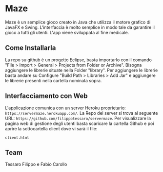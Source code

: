 # Maze

Maze è un semplice gioco creato in Java che utilizza il motore grafico di JavaFX e Swing. L'interfaccia è molto semplice in modo tale da garantire il gioco a tutti gli utenti.
L'app viene sviluppata al fine medicale.

## Come Installarla

La repo su github è un progetto Eclipse, basta importarlo con il comando "File > Import > General > Projects from Folder or Archive".
Bisogna aggiungere le librerie situate nella Folder "library".
Per aggiungere le librerie basta andare su Configure "Build Path > Libraries > Add Jar" e aggiungere le librerie presenti nella cartella nominata sopra.


## Interfacciamento con Web

L'applicazione comunica con un server Heroku proprietario:  `https://servermaze.herokuapp.com/`.
La Repo del server si trova al seguente URL: `https://github.com/filippotessaro/servermaze`.
Per visualizzare la pagina web di gestione degli utenti basta scaricare la cartella Github e poi aprire la sottocartella client dove vi sarà il file: 

```
client.html
```


## Team

Tessaro Filippo e Fabio Carollo
